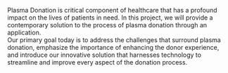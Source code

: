 Plasma Donation is critical component of healthcare that has a profound impact on the lives of patients in need. In this project, we will provide a contemporary solution to the process of plasma donation through an application.  
Our primary goal today is to address the challenges that surround plasma donation, emphasize the importance of enhancing the donor experience, and introduce our innovative solution that harnesses technology to streamline and improve every aspect of the donation process.